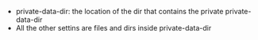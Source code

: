 - private-data-dir: the location of the dir that contains the private private-data-dir
- All the other settins are files and dirs inside private-data-dir
